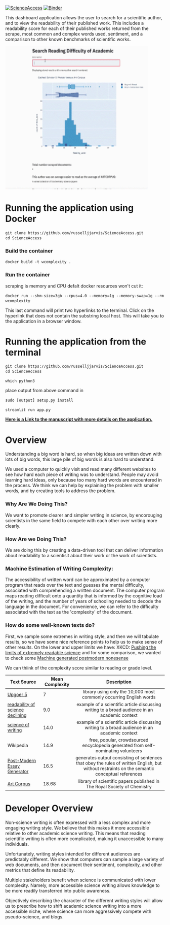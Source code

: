 



[![ScienceAccess](https://circleci.com/gh/russelljjarvis/ScienceAccess.svg?style=svg)](https://app.circleci.com/pipelines/github/russelljjarvis/ScienceAccess/)
[![Binder](https://mybinder.org/badge_logo.svg)](https://mybinder.org/v2/gh/russelljjarvis/ScienceAccess/master)

This dashboard application allows the user to search for a scientific author, and to view the readability of their published work. This includes a readability score for each of their published works returned from the scrape, most common and complex words used, sentiment, and a comparison to other known benchmarks of scientific works. 

<img src="app_works.gif" width="450" height="450"/>



# Running the application using Docker
```
git clone https://github.com/russelljjarvis/ScienceAccess.git
cd ScienceAccess

```
### Build the container

```
docker build -t wcomplexity .
```
### Run the container
scraping is memory and CPU defalt docker resources won't cut it:
```
docker run --shm-size=3gb --cpus=4.0 --memory=1g --memory-swap=1g --rm wcomplexity
```
This last command will print two hyperlinks to the terminal. Click on the hyperlink that does not contain the substring local host. This will take you to the application in a browser window.



# Running the application from the terminal
```
git clone https://github.com/russelljjarvis/ScienceAccess.git
cd ScienceAccess

```
```
which python3
```
place output from above command in
```
sudo [output] setup.py install
```

```
streamlit run app.py
```

**[Here is a Link to the manuscript with more details on the application.](https://github.com/russelljjarvis/ScienceAccess/blob/master/Documentation/paper.md)** 



# Overview


Understanding a big word is hard, so when big ideas are written down with lots of big words, this large pile of big words is also hard to understand. 

We used a computer to quickly visit and read many different websites to see how hard each piece of writing was to understand. People may avoid learning hard ideas, only because too many hard words are encountered in the process. We think we can help by explaining the problem with smaller words, and by creating tools to address the problem.

### Why Are We Doing This?
We want to promote clearer and simpler writing in science, by encorouging scientists in the same field to compete with each other over writing more clearly.

### How Are we Doing This?
We are doing this by creating a data-driven tool that can deliver information about readability to a scientisit about their work or the work of scientists. 

### Machine Estimation of Writing Complexity:
The accessibility of written word can be approximated by a computer program that reads over the text and guesses the mental difficulty, associated with comprehending a written document. The computer program maps reading difficult onto a quantity that is informed by the cognitive load of the writing, and the number of years of schooling needed to decode the language in the document. For convenience, we can refer to the difficulty associated with the text as the 'complexity' of the document. 

### How do some well-known texts do?

First, we sample some extremes in writing style, and then we will tabulate results, so we have some nice reference points to help us to make sense of other results. On the lower and upper limits we have: XKCD: [Pushing the limits of extremely readable science](http://splasho.com/upgoer5/library.php) and for some comparison, we wanted to check some [Machine generated postmodern nonesense](http://www.elsewhere.org/pomo/)

We can thiink of the complexity score similar to reading or grade level.

| Text Source | Mean Complexity | Description |
|----------|----------|:-------------:|
| [Upgoer 5](https://splasho.com/upgoer5/library.php)                             | 7     | library using only the 10,000 most commonly occurring English words |
| [readability of science declining](https://elifesciences.org/articles/27725)   |  9.0 | example of a scientific article discussing writing to a broad audience in an academic context |
| [science of writing](https://cseweb.ucsd.edu/~swanson/papers/science-of-writing.pdf) | 14.0 | example of a scientific article discussing writing to a broad audience in an academic context |
| Wikipedia                                                                       | 14.9   | free, popular, crowdsourced encyclopedia generated from self-nominating volunteers  |
| [Post-Modern Essay Generator](http://www.elsewhere.org/journal/pomo/)           | 16.5   | generates output consisting of sentences that obey the rules of written English, but without restraints on the semantic conceptual references   |
| [Art Corpus](https://www.aber.ac.uk/en/cs/research/cb/projects/art/art-corpus/) | 18.68  | library of scientific papers published in The Royal Society of Chemistry |


# Developer Overview 
Non-science writing is often expressed with a less complex and more engaging writing style. We believe that this makes it more accessible relative to other academic science writing. This means that reading scientific writing is often more complicated, making it unaccessible to many individuals. 

Unfortunately, writing styles intended for different audiences are predictably different. We show that computers can sample a large variety of web documents, and then document their sentiment, complexity, and other metrics that define its readability.

Multiple stakeholders benefit when science is communicated with lower complexity. Namely, more accessible science writing allows knowledge to be more readily transferred into public awareness. 

Objectively describing the character of the different writing styles will allow us to prescribe how to shift academic science writing into a more accessible niche, where science can more aggressively compete with pseudo-science, and blogs.

